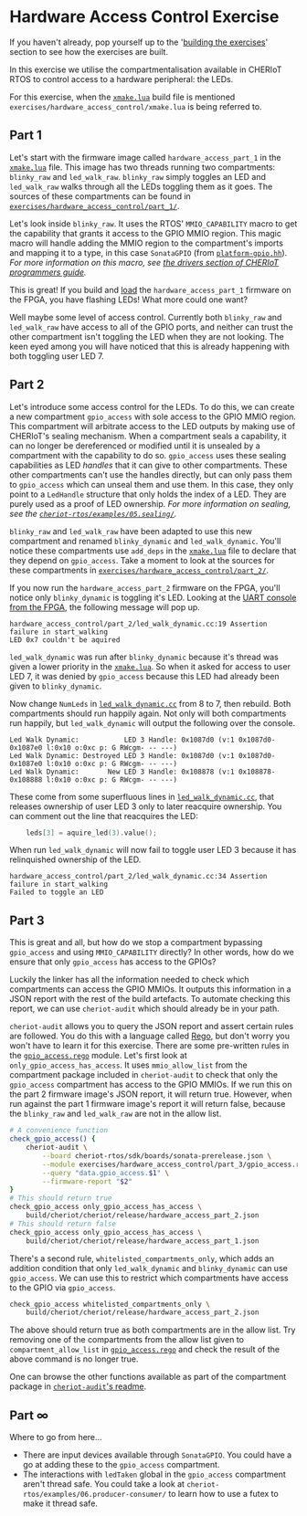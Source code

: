 <!--
Copyright lowRISC Contributors.
SPDX-License-Identifier: Apache-2.0
-->
# Hardware Access Control Exercise

If you haven't already, pop yourself up to the '[building the exercises][]' section to see how the exercises are built.

[Building the Exercises]: ../README.md#building-the-exercises

In this exercise we utilise the compartmentalisation available in CHERIoT RTOS to control access to a hardware peripheral: the LEDs.

For this exercise, when the [`xmake.lua`][] build file is mentioned `exercises/hardware_access_control/xmake.lua` is being referred to.

[`xmake.lua`]: ../../exercises/hardware_access_control/xmake.lua

## Part 1

Let's start with the firmware image called `hardware_access_part_1` in the [`xmake.lua`][] file.
This image has two threads running two compartments: `blinky_raw` and `led_walk_raw`.
`blinky_raw` simply toggles an LED and `led_walk_raw` walks through all the LEDs toggling them as it goes.
The sources of these compartments can be found in [`exercises/hardware_access_control/part_1/`][].

[`exercises/hardware_access_control/part_1/`]: https://github.com/lowRISC/sonata-software/tree/main/exercises/hardware_access_control/part_1

Let's look inside `blinky_raw`.
It uses the RTOS' `MMIO_CAPABILITY` macro to get the capability that grants it access to the GPIO MMIO region.
This magic macro will handle adding the MMIO region to the compartment's imports and mapping it to a type, in this case `SonataGPIO` (from [`platform-gpio.hh`][]).
*For more information on this macro, see [the drivers section of CHERIoT programmers guide][].*

[the drivers section of CHERIoT programmers guide]: https://cheriot.org/book/top-drivers-top.html#mmio_capabilities
[`platform-gpio.hh`]: ../../cheriot-rtos/sdk/include/platform/sunburst/platform-gpio.hh

This is great!
If you build and [load][running on fpga] the `hardware_access_part_1` firmware on the FPGA, you have flashing LEDs!
What more could one want?

[running on fpga]: ../../doc/guide/running-software.md#running-on-the-sonata-fpga

Well maybe some level of access control.
Currently both `blinky_raw` and `led_walk_raw` have access to all of the GPIO ports, and neither can trust the other compartment isn't toggling the LED when they are not looking.
The keen eyed among you will have noticed that this is already happening with both toggling user LED 7.

## Part 2

Let's introduce some access control for the LEDs.
To do this, we can create a new compartment `gpio_access` with sole access to the GPIO MMIO region.
This compartment will arbitrate access to the LED outputs by making use of CHERIoT's sealing mechanism.
When a compartment seals a capability, it can no longer be dereferenced or modified until it is unsealed by a compartment with the capability to do so.
`gpio_access` uses these sealing capabilities as LED *handles* that it can give to other compartments.
These other compartments can't use the handles directly, but can only pass them to `gpio_access` which can unseal them and use them.
In this case, they only point to a `LedHandle` structure that only holds the index of a LED.
They are purely used as a proof of LED ownership.
*For more information on sealing, see the [`cheriot-rtos/examples/05.sealing/`][].*

[`cheriot-rtos/examples/05.sealing/`]: ../../cheriot-rtos/examples/05.sealing/

`blinky_raw` and `led_walk_raw` have been adapted to use this new compartment and renamed `blinky_dynamic` and `led_walk_dynamic`.
You'll notice these compartments use `add_deps` in the [`xmake.lua`][] file to declare that they depend on `gpio_access`.
Take a moment to look at the sources for these compartments in [`exercises/hardware_access_control/part_2/`][].

[`exercises/hardware_access_control/part_2/`]: https://github.com/lowRISC/sonata-software/tree/main/exercises/hardware_access_control/part_2

If you now run the `hardware_access_part_2` firmware on the FPGA, you'll notice only `blinky_dynamic` is toggling it's LED.
Looking at the [UART console from the FPGA][running on fpga], the following message will pop up.

```
hardware_access_control/part_2/led_walk_dynamic.cc:19 Assertion failure in start_walking
LED 0x7 couldn't be aquired
```

`led_walk_dynamic` was run after `blinky_dynamic` because it's thread was given a lower priority in the [`xmake.lua`][].
So when it asked for access to user LED 7, it was denied by `gpio_access` because this LED had already been given to `blinky_dynamic`.

Now change `NumLeds` in [`led_walk_dynamic.cc`][] from 8 to 7, then rebuild.
Both compartments should run happily again.
Not only will both compartments run happily, but `led_walk_dynamic` will output the following over the console.

[`led_walk_dynamic.cc`]: ../../exercises/hardware_access_control/part_2/led_walk_dynamic.cc

```
Led Walk Dynamic:           LED 3 Handle: 0x1087d0 (v:1 0x1087d0-0x1087e0 l:0x10 o:0xc p: G RWcgm- -- ---)
Led Walk Dynamic: Destroyed LED 3 Handle: 0x1087d0 (v:1 0x1087d0-0x1087e0 l:0x10 o:0xc p: G RWcgm- -- ---)
Led Walk Dynamic:       New LED 3 Handle: 0x108878 (v:1 0x108878-0x108888 l:0x10 o:0xc p: G RWcgm- -- ---)
```

These come from some superfluous lines in [`led_walk_dynamic.cc`][], that releases ownership of user LED 3 only to later reacquire ownership.
You can comment out the line that reacquires the LED:

```cpp
	leds[3] = aquire_led(3).value();
```

When run `led_walk_dynamic` will now fail to toggle user LED 3 because it has relinquished ownership of the LED.

```
hardware_access_control/part_2/led_walk_dynamic.cc:34 Assertion failure in start_walking
Failed to toggle an LED
```

## Part 3

This is great and all, but how do we stop a compartment bypassing `gpio_access` and using `MMIO_CAPABILITY` directly?
In other words, how do we ensure that only `gpio_access` has access to the GPIOs?

Luckily the linker has all the information needed to check which compartments can access the GPIO MMIOs.
It outputs this information in a JSON report with the rest of the build artefacts.
To automate checking this report, we can use `cheriot-audit` which should already be in your path.

`cheriot-audit` allows you to query the JSON report and assert certain rules are followed.
You do this with a language called [Rego][], but don't worry you won't have to learn it for this exercise.
There are some pre-written rules in the [`gpio_access.rego`] module.
Let's first look at `only_gpio_access_has_access`.
It uses `mmio_allow_list` from the compartment package included in `cheriot-audit` to check that only the `gpio_access` compartment has access to the GPIO MMIOs.
If we run this on the part 2 firmware image's JSON report, it will return true.
However, when run against the part 1 firmware image's report it will return false, because the `blinky_raw` and `led_walk_raw` are not in the allow list.

[Rego]: https://www.openpolicyagent.org/docs/latest/policy-language/
[`gpio_access.rego`]: ../../exercises/hardware_access_control/part_3/gpio_access.rego

```sh
# A convenience function
check_gpio_access() {
    cheriot-audit \
        --board cheriot-rtos/sdk/boards/sonata-prerelease.json \
        --module exercises/hardware_access_control/part_3/gpio_access.rego \
        --query "data.gpio_access.$1" \
        --firmware-report "$2"
}
# This should return true
check_gpio_access only_gpio_access_has_access \
    build/cheriot/cheriot/release/hardware_access_part_2.json
# This should return false
check_gpio_access only_gpio_access_has_access \
    build/cheriot/cheriot/release/hardware_access_part_1.json
```

There's a second rule, `whitelisted_compartments_only`, which adds an addition condition that only `led_walk_dynamic` and `blinky_dynamic` can use `gpio_access`.
We can use this to restrict which compartments have access to the GPIO via `gpio_access`.

```sh
check_gpio_access whitelisted_compartments_only \
    build/cheriot/cheriot/release/hardware_access_part_2.json
```

The above should return true as both compartments are in the allow list.
Try removing one of the compartments from the allow list given to `compartment_allow_list` in [`gpio_access.rego`][] and check the result of the above command is no longer true.

One can browse the other functions available as part of the compartment package in [`cheriot-audit`'s readme][compartment package].

[compartment package]: https://github.com/CHERIoT-Platform/cheriot-audit/blob/main/README.md#the-compartment-package

## Part ∞

Where to go from here...
- There are input devices available through `SonataGPIO`.
    You could have a go at adding these to the `gpio_access` compartment.
- The interactions with `ledTaken` global in the `gpio_access` compartment aren't thread safe.
    You could take a look at `cheriot-rtos/examples/06.producer-consumer/` to learn how to use a futex to make it thread safe.
